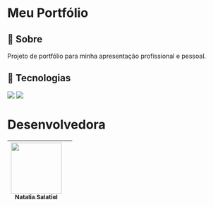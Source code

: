 <h1>Meu Portfólio</h1>

<h2>🔖 Sobre</h2>
<p>Projeto de portfólio para minha apresentação profissional e pessoal.</p>

## 🚀  Tecnologias
<div>
  <img src="https://img.shields.io/badge/HTML-239120?style=for-the-badge&logo=html5&logoColor=white">
  <img src="https://img.shields.io/badge/CSS-239120?&style=for-the-badge&logo=css3&logoColor=white">
</div>

# Desenvolvedora

| [<img loading="lazy" src="https://avatars.githubusercontent.com/u/146020906?v=4" width=115><br><sub>Natalia Salatiel</sub>](https://github.com/nat-salatiel) ||
| :---: | :---: |

